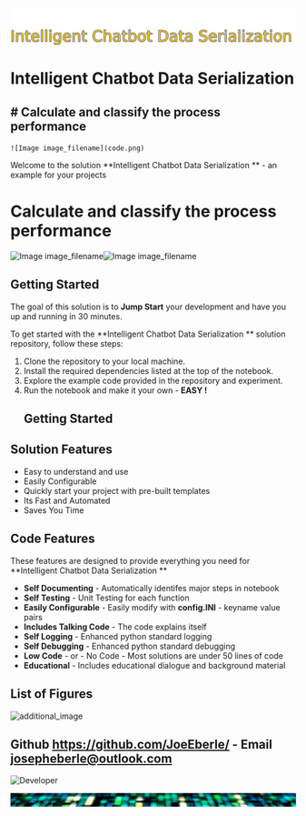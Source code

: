 ![Image image_filename](solution_sign.png)
    
# Intelligent Chatbot Data Serialization  

## # Calculate and classify the process performance 

    ![Image image_filename](code.png)
Welcome to the solution **Intelligent Chatbot Data Serialization ** - an example for your projects

# Calculate and classify the process performance 
![Image image_filename](code.png)![Image image_filename](sample.png)
## Getting Started

The goal of this solution is to **Jump Start** your development and have you up and running in 30 minutes. 

To get started with the **Intelligent Chatbot Data Serialization ** solution repository, follow these steps:
1. Clone the repository to your local machine.
2. Install the required dependencies listed at the top of the notebook.
3. Explore the example code provided in the repository and experiment.
4. Run the notebook and make it your own - **EASY !**
    ## Getting Started
## Solution Features

- Easy to understand and use  
- Easily Configurable 
- Quickly start your project with pre-built templates
- Its Fast and Automated
- Saves You Time 


## Code Features

These features are designed to provide everything you need for **Intelligent Chatbot Data Serialization ** 

- **Self Documenting** - Automatically identifes major steps in notebook 
- **Self Testing** - Unit Testing for each function
- **Easily Configurable** - Easily modify with **config.INI** - keyname value pairs
- **Includes Talking Code** - The code explains itself 
- **Self Logging** - Enhanced python standard logging   
- **Self Debugging** - Enhanced python standard debugging
- **Low Code** - or - No Code  - Most solutions are under 50 lines of code
- **Educational** - Includes educational dialogue and background material

    
## List of Figures
 ![additional_image](joe_logo.png)  <br>
    

## Github https://github.com/JoeEberle/ - Email  josepheberle@outlook.com 
    
![Developer](developer.png)

![Brand](brand.png)
    